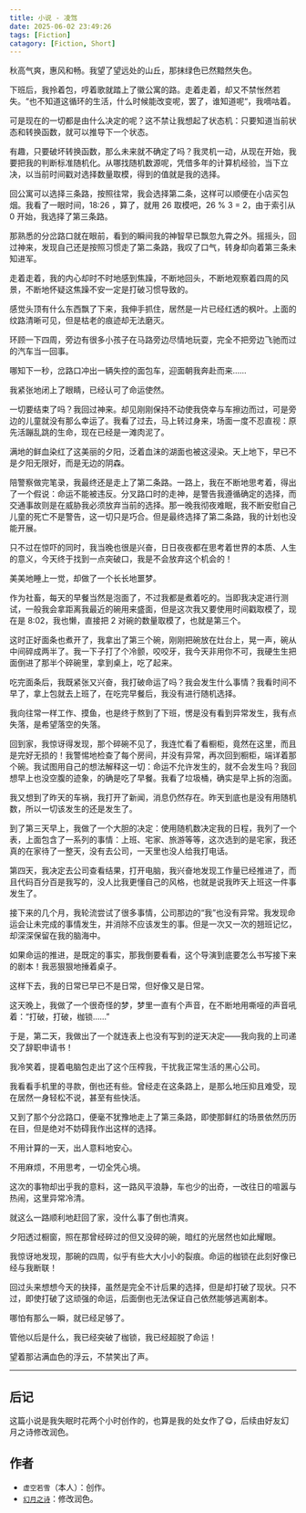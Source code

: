 ```yaml
---
title: 小说 - 凌驾
date: 2025-06-02 23:49:26
tags: [Fiction]
catagory: [Fiction, Short]
---
```


秋高气爽，惠风和畅。我望了望远处的山丘，那抹绿色已然黯然失色。

下班后，我拎着包，哼着歌就踏上了徽公寓的路。走着走着，却又不禁怅然若失。“也不知道这循环的生活，什么时候能改变呢，罢了，谁知道呢“，我嘀咕着。

可是现在的一切都是由什么决定的呢？这不禁让我想起了状态机：只要知道当前状态和转换函数，就可以推导下一个状态。

有趣，只要破坏转换函数，那么未来就不确定了吗？我灵机一动，从现在开始，我要把我的判断标准随机化。从哪找随机数源呢，凭借多年的计算机经验，当下立决，以当前时间戳对选择数量取模，得到的值就是我的选择。

回公寓可以选择三条路，按照往常，我会选择第二条，这样可以顺便在小店买包烟。我看了一眼时间，18:26 ，算了，就用 26 取模吧，26 % 3 = 2，由于索引从 0 开始，我选择了第三条路。

那熟悉的分岔路口就在眼前，看到的瞬间我的神智早已飘忽九霄之外。摇摇头，回过神来，发现自己还是按照习惯走了第二条路，我叹了口气，转身却向着第三条未知进军。

走着走着，我的内心却时不时地感到焦躁，不断地回头，不断地观察着四周的风景，不断地怀疑这焦躁不安一定是打破习惯导致的。

感觉头顶有什么东西飘了下来，我伸手抓住，居然是一片已经红透的枫叶。上面的纹路清晰可见，但是枯老的痕迹却无法磨灭。

环顾一下四周，旁边有很多小孩子在马路旁边尽情地玩耍，完全不把旁边飞驰而过的汽车当一回事。

哪知下一秒，岔路口冲出一辆失控的面包车，迎面朝我奔赴而来……

我紧张地闭上了眼睛，已经认可了命运使然。

一切要结束了吗？我回过神来。却见刚刚保持不动使我侥幸与车擦边而过，可是旁边的儿童就没有那么幸运了。我看了过去，马上转过身来，场面一度不忍直视：原先活蹦乱跳的生命，现在已经是一滩肉泥了。

满地的鲜血染红了这美丽的夕阳，泛着血沫的湖面也被这浸染。天上地下，早已不是夕阳无限好，而是无边的阴森。

陪警察做完笔录，我最终还是走上了第二条路。一路上，我在不断地思考着，得出了一个假说：命运不能被违反。分叉路口时的走神，是警告我遵循确定的选择，而交通事故则是在威胁我必须放弃当前的选择。那一晚我彻夜难眠，我不断安慰自己儿童的死亡不是警告，这一切只是巧合。但是最终选择了第二条路，我的计划也没能开展。

只不过在惊吓的同时，我当晚也很是兴奋，日日夜夜都在思考着世界的本质、人生的意义，今天终于找到一点突破口，我是不会放弃这个机会的！

美美地睡上一觉，却做了一个长长地噩梦。

作为社畜，每天的早餐当然是泡面了，不过我都是煮着吃的。当即我决定进行测试，一般我会拿距离我最近的碗用来盛面，但是这次我又要使用时间戳取模了，现在是 8:02，我也懒，直接把 2 对碗的数量取模了，也就是第三个。

这时正好面条也煮开了，我拿出了第三个碗，刚刚把碗放在灶台上，晃一声，碗从中间碎成两半了。我一下子打了个冷颤，咬咬牙，我今天非用你不可，我硬生生把面倒进了那半个碎碗里，拿到桌上，吃了起来。

吃完面条后，我既紧张又兴奋，我打破命运了吗？我会发生什么事情？我看时间不早了，拿上包就去上班了，在吃完早餐后，我没有进行随机选择。

我向往常一样工作、摸鱼，也是终于熬到了下班，愣是没有看到异常发生，我有点失落，是希望落空的失落。

回到家，我惊讶得发现，那个碎碗不见了，我连忙看了看橱柜，竟然在这里，而且是完好无损的！我警惕地检查了每个房间，并没有异常，再次回到橱柜，端详着那个碗。我试图用自己的想法解释这一切：命运不允许发生的，就不会发生吗？我回想早上也没空腹的迹象，的确是吃了早餐。我看了垃圾桶，确实是早上拆的泡面。

我又想到了昨天的车祸，我打开了新闻，消息仍然存在。昨天到底也是没有用随机数，所以一切该发生的还是发生了。

到了第三天早上，我做了一个大胆的决定：使用随机数决定我的日程，我列了一个表，上面包含了一系列的事情：上班、宅家、旅游等等，这次选到的是宅家，我还真的在家待了一整天，没有去公司，一天里也没人给我打电话。

第四天，我决定去公司查看结果，打开电脑，我兴奋地发现工作量已经推进了，而且代码百分百是我写的，没人比我更懂自己的风格，也就是说我昨天上班这一件事发生了。

接下来的几个月，我轮流尝试了很多事情，公司那边的“我”也没有异常。我发现命运会让未完成的事情发生，并消除不应该发生的事。但是一次又一次的翘班记忆，却深深保留在我的脑海中。

如果命运的推进，是既定的事实，那我倒要看看，这个导演到底要怎么书写接下来的剧本！我恶狠狠地捶着桌子。

这样下去，我的日常已早已不是日常，但好像又是日常。

这天晚上，我做了一个很奇怪的梦，梦里一直有个声音，在不断地用嘶哑的声音吼着：“打破，打破，枷锁……”

于是，第二天，我做出了一个就连表上也没有写到的逆天决定——我向我的上司递交了辞职申请书！

我冷笑着，提着电脑包走出了这个压榨我，干扰我正常生活的黑心公司。

我看看手机里的寻款，倒也还有些。曾经走在这条路上，是那么地压抑且难受，现在居然一身轻松不说，甚至有些快活。

又到了那个分岔路口，便毫不犹豫地走上了第三条路，即使那鲜红的场景依然历历在目，但是绝对不妨碍我作出这样的选择。

不用计算的一天，出人意料地安心。

不用麻烦，不用思考，一切全凭心境。

这次的事物却出乎我的意料，这一路风平浪静，车也少的出奇，一改往日的喧嚣与热闹，这里异常冷清。

就这么一路顺利地赶回了家，没什么事了倒也清爽。

夕阳透过橱窗，照在那曾经碎过的但又没碎的碗，暗红的光居然也如此耀眼。

我惊讶地发现，那碗的四周，似乎有些大大小小的裂痕。命运的枷锁在此刻好像已经与我断联！

回过头来想想今天的抉择，虽然是完全不计后果的选择，但是却打破了现状。只不过，即使打破了这顽强的命运，后面倒也无法保证自己依然能够逃离剧本。

哪怕有那么一瞬，就已经足够了。

管他以后是什么，我已经突破了枷锁，我已经超脱了命运！

望着那沾满血色的浮云，不禁笑出了声。

---

## 后记

这篇小说是我失眠时花两个小时创作的，也算是我的处女作了😋，后续由好友幻月之诗修改润色。

## 作者

- `虚空若雪`（本人）：创作。
- [`幻月之诗`](https://my.qidian.com/author/429780354/)：修改润色。
